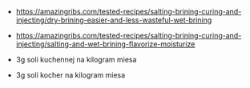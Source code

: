 * https://amazingribs.com/tested-recipes/salting-brining-curing-and-injecting/dry-brining-easier-and-less-wasteful-wet-brining
* https://amazingribs.com/tested-recipes/salting-brining-curing-and-injecting/salting-and-wet-brining-flavorize-moisturize

* 3g soli kuchennej na kilogram miesa
* 3g soli kocher na kilogram miesa
